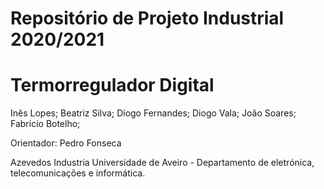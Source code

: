 # Repositório de Projeto Industrial 2020/2021
# Termorregulador Digital
Inês Lopes; 
Beatriz Silva; 
Diogo Fernandes; 
Diogo Vala; 
João Soares; 
Fabricio Botelho; 

Orientador: Pedro Fonseca

Azevedos Industria
Universidade de Aveiro - Departamento de eletrónica, telecomunicações e informática.
